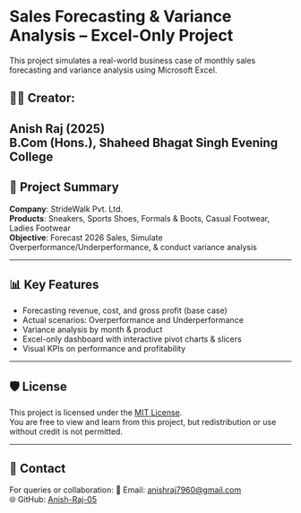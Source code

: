 # Sales Forecasting & Variance Analysis – Excel-Only Project

This project simulates a real-world business case of monthly sales forecasting and variance analysis using Microsoft Excel.

## 👨‍💻 Creator:
**Anish Raj (2025)**  
B.Com (Hons.), Shaheed Bhagat Singh Evening College
---

## 📌 Project Summary

**Company**: StrideWalk Pvt. Ltd.  
**Products**: Sneakers, Sports Shoes, Formals & Boots, Casual Footwear, Ladies Footwear  
**Objective**: Forecast 2026 Sales, Simulate Overperformance/Underperformance, & conduct variance analysis

---

## 📊 Key Features

- Forecasting revenue, cost, and gross profit (base case)
- Actual scenarios: Overperformance and Underperformance
- Variance analysis by month & product
- Excel-only dashboard with interactive pivot charts & slicers
- Visual KPIs on performance and profitability

---

## 🛡️ License

This project is licensed under the [MIT License](./LICENSE).  
You are free to view and learn from this project, but redistribution or use without credit is not permitted.

---

## 📩 Contact

For queries or collaboration:
📧 Email: anishraj7960@gmail.com  
🌐 GitHub: [Anish-Raj-05](https://github.com/Anish-Raj-05)
